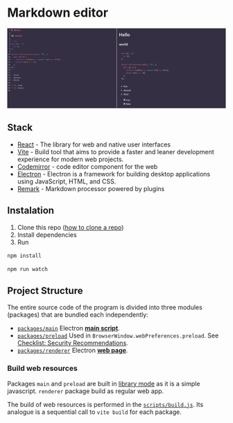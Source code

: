 # Markdown editor

![Pewview](./public/markdown-preview.png)

## Stack

- [React](https://react.dev/) - The library for web and native user interfaces
- [Vite](https://vitejs.dev/) - Build tool that aims to provide a faster and leaner development experience for modern web projects.
- [Codemirror](https://codemirror.net/) - code editor component for the web
- [Electron](https://www.electronjs.org/) - Electron is a framework for building desktop applications using JavaScript, HTML, and CSS.
- [Remark](https://remark.js.org/) - Markdown processor powered by plugins

## Instalation

1. Clone this repo ([how to clone a repo](https://docs.github.com/en/repositories/creating-and-managing-repositories/cloning-a-repository))
2. Install dependencies
3. Run

```sh
npm install
```

```sh
npm run watch
```

## Project Structure

The entire source code of the program is divided into three modules (packages) that are bundled each independently:
- [`packages/main`](packages/main)
Electron [**main script**](https://www.electronjs.org/docs/tutorial/quick-start#create-the-main-script-file).
- [`packages/preload`](packages/preload)
Used in `BrowserWindow.webPreferences.preload`. See [Checklist: Security Recommendations](https://www.electronjs.org/docs/tutorial/security#2-do-not-enable-nodejs-integration-for-remote-content).
- [`packages/renderer`](packages/renderer)
Electron [**web page**](https://www.electronjs.org/docs/tutorial/quick-start#create-a-web-page).

### Build web resources

Packages `main` and `preload` are built in [library mode](https://vitejs.dev/guide/build.html#library-mode) as it is a simple javascript.
`renderer` package build as regular web app.

The build of web resources is performed in the [`scripts/build.js`](scripts/build.js). Its analogue is a sequential call to `vite build` for each package.